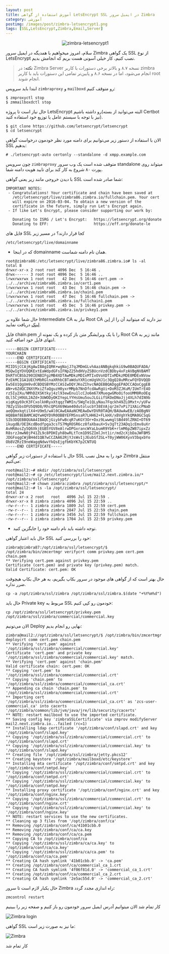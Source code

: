 ```yaml
---
layout: post
title: آموزش استفاده از گواهی LetsEncrypt SSL در ایمیل سرور Zimbra
category: آموزشی
postimg: /images/post/zimbra-letsencrypt1.png
tags: [SSL,LetsEncrypt,Zimbra,Email,Server]
---
```

<p align="center"><img src="/images/post/zimbra-letsencrypt1.png" alt="zimbra-letsencrypt1" /></p>
سلام، امروز میخواهیم با همدیگه در ایمیل سرور Zimbra یک گواهی SSL از نوع LetsEncrypt نصب کنیم، کار خیلی آسونی هست بریم که انجامش بدیم.

> **نکته:** در Zimbra Server نسخه ۸.۷ و بالاتر برخی دستورات با کاربر zimbra انجام می‌شود، اما در نسخه ۸.۶ و پایین‌تر تمامی این دستورات باید با کاربر root انجام شوند.

ابتدا باید سرویس `zimbraproxy` و `mailboxd` رو متوقف کنیم:

```
$ zmproxyctl stop
$ zmmailboxdctl stop
```

حال نیاز است تا پروژه LetsEncrypt رو داشته باشیم(البته می‌توانید از بسته Certbot نیز با توجه با سیستم عامل یا توزیع خود استفاده کنید).

```
$ git clone https://github.com/letsencrypt/letsencrypt
$ cd letsencrypt
```

الان با استفاده از دستور زیر می‌توانیم برای دامنه مورد نظر خودمون درخواست گواهی SSL بدهیم:

```
# ./letsencrypt-auto certonly --standalone -d xmpp.example.com
```

چون سرویس `zimbraproxy` متوقف شده است یک وب سرور standalone میتواند روی پورت ۸۰ شروع به کار کند برای تایید هویت دامنه شما.

با دیدن خروجی مانند زیر یعنی گواهی SSL شما صادر شده است:

```
IMPORTANT NOTES:
 - Congratulations! Your certificate and chain have been saved at
   /etc/letsencrypt/live/zimbra86.zimbra.io/fullchain.pem. Your cert
   will expire on 2016-03-04. To obtain a new version of the
   certificate in the future, simply run Let's Encrypt again.
 - If like Let's Encrypt, please consider supporting our work by:

   Donating to ISRG / Let's Encrypt:   https://letsencrypt.org/donate
   Donating to EFF:                    https://eff.org/donate-le
```

فایل های SSL کجا قرار دارند؟ در مسیر زیر

```
/etc/letsencrypt/live/domainname
```

* که در اینجا domainname همان نام دامنه شماست.

```
root@zimbra86:/etc/letsencrypt/live/zimbra86.zimbra.io# ls -al
total 8
drwxr-xr-x 2 root root 4096 Dec  5 16:46 .
drwx------ 3 root root 4096 Dec  5 16:46 ..
lrwxrwxrwx 1 root root   42 Dec  5 16:46 cert.pem -> ../../archive/zimbra86.zimbra.io/cert1.pem
lrwxrwxrwx 1 root root   43 Dec  5 16:46 chain.pem -> ../../archive/zimbra86.zimbra.io/chain1.pem
lrwxrwxrwx 1 root root   47 Dec  5 16:46 fullchain.pem -> ../../archive/zimbra86.zimbra.io/fullchain1.pem
lrwxrwxrwx 1 root root   45 Dec  5 16:46 privkey.pem -> ../../archive/zimbra86.zimbra.io/privkey1.pem
```

حال شما علاوه بر Intermediate CA نیاز به Root CA نیز دارید که میتوانید آن را از [این لینک](https://www.identrust.com/certificates/trustid/root-download-x3.html) دریافت نمایید.

فایل chain.pem را با یک ویرایشگر متن باز کرده و یک نمونه از Root CA مانند زیر به انتهای فایل خود اضافه کنید.

```
-----BEGIN CERTIFICATE-----
YOURCHAIN
-----END CERTIFICATE-----
-----BEGIN CERTIFICATE-----
MIIDSjCCAjKgAwIBAgIQRK+wgNajJ7qJMDmGLvhAazANBgkqhkiG9w0BAQUFADA/
MSQwIgYDVQQKExtEaWdpdGFsIFNpZ25hdHVyZSBUcnVzdCBDby4xFzAVBgNVBAMT
DkRTVCBSb290IENBIFgzMB4XDTAwMDkzMDIxMTIxOVoXDTIxMDkzMDE0MDExNVow
PzEkMCIGA1UEChMbRGlnaXRhbCBTaWduYXR1cmUgVHJ1c3QgQ28uMRcwFQYDVQQD
Ew5EU1QgUm9vdCBDQSBYMzCCASIwDQYJKoZIhvcNAQEBBQADggEPADCCAQoCggEB
AN+v6ZdQCINXtMxiZfaQguzH0yxrMMpb7NnDfcdAwRgUi+DoM3ZJKuM/IUmTrE4O
rz5Iy2Xu/NMhD2XSKtkyj4zl93ewEnu1lcCJo6m67XMuegwGMoOifooUMM0RoOEq
OLl5CjH9UL2AZd+3UWODyOKIYepLYYHsUmu5ouJLGiifSKOeDNoJjj4XLh7dIN9b
xiqKqy69cK3FCxolkHRyxXtqqzTWMIn/5WgTe1QLyNau7Fqckh49ZLOMxt+/yUFw
7BZy1SbsOFU5Q9D8/RhcQPGX69Wam40dutolucbY38EVAjqr2m7xPi71XAicPNaD
aeQQmxkqtilX4+U9m5/wAl0CAwEAAaNCMEAwDwYDVR0TAQH/BAUwAwEB/zAOBgNV
HQ8BAf8EBAMCAQYwHQYDVR0OBBYEFMSnsaR7LHH62+FLkHX/xBVghYkQMA0GCSqG
SIb3DQEBBQUAA4IBAQCjGiybFwBcqR7uKGY3Or+Dxz9LwwmglSBd49lZRNI+DT69
ikugdB/OEIKcdBodfpga3csTS7MgROSR6cz8faXbauX+5v3gTt23ADq1cEmv8uXr
AvHRAosZy5Q6XkjEGB5YGV8eAlrwDPGxrancWYaLbumR9YbK+rlmM6pZW87ipxZz
R8srzJmwN0jP41ZL9c8PDHIyh8bwRLtTcm1D9SZImlJnt1ir/md2cXjbDaJWFBM5
JDGFoqgCWjBH4d1QB7wCCZAA62RjYJsWvIjJEubSfZGL+T0yjWW06XyxV3bqxbYo
Ob8VZRzI9neWagqNdwvYkQsEjgfbKbYK7p2CNTUQ
-----END CERTIFICATE-----
```

حال با استفاده از دستورات زیر گواهی SSL خود را به محل نصب Zimbra منتقل می‌کنیم:

```
root@mail2:~# mkdir /opt/zimbra/ssl/letsencrypt
root@mail2:~# cp /etc/letsencrypt/live/mail2.next.zimbra.io/* /opt/zimbra/ssl/letsencrypt/
root@mail2:~# chown zimbra:zimbra /opt/zimbra/ssl/letsencrypt/*
root@mail2:~# ls -la /opt/zimbra/ssl/letsencrypt/
total 24
drwxr-xr-x 2 root   root   4096 Jul 15 22:59 .
drwxr-xr-x 8 zimbra zimbra 4096 Jul 15 22:59 ..
-rw-r--r-- 1 zimbra zimbra 1809 Jul 15 22:59 cert.pem
-rw-r--r-- 1 zimbra zimbra 2847 Jul 15 22:59 chain.pem
-rw-r--r-- 1 zimbra zimbra 3456 Jul 15 22:59 fullchain.pem
-rw-r--r-- 1 zimbra zimbra 1704 Jul 15 22:59 privkey.pem
```

* توجه داشته باید نام دامنه خود را جایگزین کنید.

حال باید اعتبار گواهی SSL خود را بررسی کنید:

```
zimbra@zimbra87:/opt/zimbra/ssl/letsencrypt/$ /opt/zimbra/bin/zmcertmgr verifycrt comm privkey.pem cert.pem chain.pem 
** Verifying cert.pem against privkey.pem
Certificate (cert.pem) and private key (privkey.pem) match.
Valid Certificate: cert.pem: OK
```

حال بهتر است که از گواهی های موجود در سرور بکاپ بگیریم، به هر حال بکاپ هیچوقت ضرر نداره.

```
cp -a /opt/zimbra/ssl/zimbra /opt/zimbra/ssl/zimbra.$(date "+%Y%m%d")
```

حال باید Private key مربوط به SSL خودمون رو کپی کنیم:

```
cp /opt/zimbra/ssl/letsencrypt/privkey.pem /opt/zimbra/ssl/zimbra/commercial/commercial.key
```

الان می‌تونیم Deploy نهایی رو انجام بدیم:

```
zimbra@mail2://opt/zimbra/ssl/letsencrypt/$ /opt/zimbra/bin/zmcertmgr deploycrt comm cert.pem chain.pem 
** Verifying 'cert.pem' against '/opt/zimbra/ssl/zimbra/commercial/commercial.key'
Certificate 'cert.pem' and private key '/opt/zimbra/ssl/zimbra/commercial/commercial.key' match.
** Verifying 'cert.pem' against 'chain.pem'
Valid certificate chain: cert.pem: OK
** Copying 'cert.pem' to '/opt/zimbra/ssl/zimbra/commercial/commercial.crt'
** Copying 'chain.pem' to '/opt/zimbra/ssl/zimbra/commercial/commercial_ca.crt'
** Appending ca chain 'chain.pem' to '/opt/zimbra/ssl/zimbra/commercial/commercial.crt'
** Importing cert '/opt/zimbra/ssl/zimbra/commercial/commercial_ca.crt' as 'zcs-user-commercial_ca' into cacerts '/opt/zimbra/common/lib/jvm/java/jre/lib/security/cacerts'
** NOTE: restart mailboxd to use the imported certificate.
** Saving config key 'zimbraSSLCertificate' via zmprov modifyServer mail2.next.zimbra.io...failed (rc=1)
** Installing ldap certificate '/opt/zimbra/conf/slapd.crt' and key '/opt/zimbra/conf/slapd.key'
** Copying '/opt/zimbra/ssl/zimbra/commercial/commercial.crt' to '/opt/zimbra/conf/slapd.crt'
** Copying '/opt/zimbra/ssl/zimbra/commercial/commercial.key' to '/opt/zimbra/conf/slapd.key'
** Creating file '/opt/zimbra/ssl/zimbra/jetty.pkcs12'
** Creating keystore '/opt/zimbra/mailboxd/etc/keystore'
** Installing mta certificate '/opt/zimbra/conf/smtpd.crt' and key '/opt/zimbra/conf/smtpd.key'
** Copying '/opt/zimbra/ssl/zimbra/commercial/commercial.crt' to '/opt/zimbra/conf/smtpd.crt'
** Copying '/opt/zimbra/ssl/zimbra/commercial/commercial.key' to '/opt/zimbra/conf/smtpd.key'
** Installing proxy certificate '/opt/zimbra/conf/nginx.crt' and key '/opt/zimbra/conf/nginx.key'
** Copying '/opt/zimbra/ssl/zimbra/commercial/commercial.crt' to '/opt/zimbra/conf/nginx.crt'
** Copying '/opt/zimbra/ssl/zimbra/commercial/commercial.key' to '/opt/zimbra/conf/nginx.key'
** NOTE: restart services to use the new certificates.
** Cleaning up 3 files from '/opt/zimbra/conf/ca'
** Removing /opt/zimbra/conf/ca/41b01cbb.0
** Removing /opt/zimbra/conf/ca/ca.key
** Removing /opt/zimbra/conf/ca/ca.pem
** Copying CA to /opt/zimbra/conf/ca
** Copying '/opt/zimbra/ssl/zimbra/ca/ca.key' to '/opt/zimbra/conf/ca/ca.key'
** Copying '/opt/zimbra/ssl/zimbra/ca/ca.pem' to '/opt/zimbra/conf/ca/ca.pem'
** Creating CA hash symlink '41b01cbb.0' -> 'ca.pem'
** Creating /opt/zimbra/conf/ca/commercial_ca_1.crt
** Creating CA hash symlink '4f06f81d.0' -> 'commercial_ca_1.crt'
** Creating /opt/zimbra/conf/ca/commercial_ca_2.crt
** Creating CA hash symlink '2e5ac55d.0' -> 'commercial_ca_2.crt'
```

حال یکبار لازم است تا سرور Zimbra راه اندازی مجدد گردد:

```
zmcontrol restart
```

کار تمام شد الان میتوانیم آدرس ایمیل سرور خودمون رو باز کنیم و صفحه زیر را ببینیم

![Zimbra login](/images/post/zimbra-letsencrypt3.png "Zimbra login")

گواهی SSL ما نیز به صورت زیر است:

![Zimbra](/images/post/zimbra-letsencrypt2.png "Zimbra")

کار تمام شد
